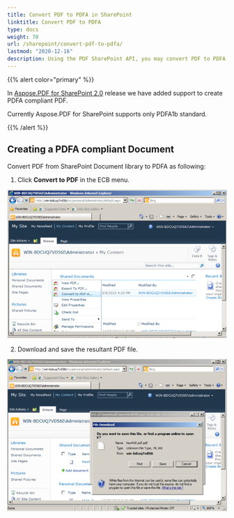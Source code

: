 ```yaml
---
title: Convert PDF to PDFA in SharePoint
linktitle: Convert PDF to PDFA
type: docs
weight: 70
url: /sharepoint/convert-pdf-to-pdfa/
lastmod: "2020-12-16"
description: Using the PDF SharePoint API, you may convert PDF to PDFA format. Currently it supports only PDF/A-1b standard.
---
```


{{% alert color="primary" %}}

In [Aspose.PDF for SharePoint 2.0](https://releases.aspose.com/pdf/sharepoint/new-releases/aspose.pdf-for-sharepoint-2.0.0/) release we have added support to create PDFA compliant PDF.

Currently Aspose.PDF for SharePoint supports only PDFA1b standard.

{{% /alert %}}

## **Creating a PDFA compliant Document**

Convert PDF from SharePoint Document library to PDFA as following:

1. Click **Convert to PDF** in the ECB menu.

![todo:image_alt_text](convert-pdf-to-pdfa_1.png)

2. Download and save the resultant PDF file.

![todo:image_alt_text](convert-pdf-to-pdfa_2.png)
